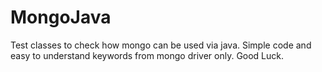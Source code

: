 # MongoJava

Test classes to check how mongo can be used via java. Simple code and easy to understand keywords from mongo driver only. 
Good Luck.
